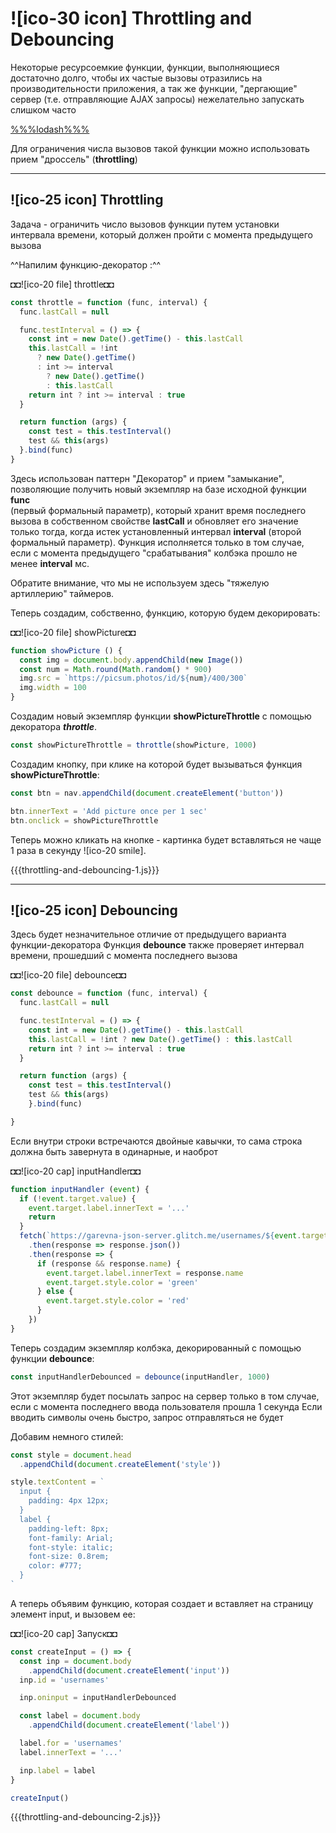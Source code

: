 # ![ico-30 icon] Throttling and Debouncing

Некоторые ресурсоемкие функции,
функции, выполняющиеся достаточно долго, чтобы их частые вызовы отразились на производительности приложения,
а так же функции, "дергающие" сервер (т.е. отправляющие AJAX запросы)
нежелательно запускать слишком часто

[%%%lodash%%%](https://lodash.com/)

Для ограничения числа вызовов такой функции можно использовать прием "дроссель" (**throttling**)

_____________________________________________________________

## ![ico-25 icon] Throttling

Задача - ограничить число вызовов функции
путем установки интервала времени,
который должен пройти с момента предыдущего вызова

^^Напилим функцию-декоратор :^^

◘◘![ico-20 file] throttle◘◘

~~~js
const throttle = function (func, interval) {
  func.lastCall = null

  func.testInterval = () => {
    const int = new Date().getTime() - this.lastCall
    this.lastCall = !int
      ? new Date().getTime()
      : int >= interval
        ? new Date().getTime()
        : this.lastCall
    return int ? int >= interval : true
  }

  return function (args) {
    const test = this.testInterval()
    test && this(args)
  }.bind(func)
}
~~~

Здесь использован паттерн "Декоратор" и прием "замыкание",
позволяющие получить новый экземпляр на базе исходной функции **func** \
(первый формальный параметр),
который хранит время последнего вызова в собственном свойстве **lastCall**
и обновляет его значение только тогда, когда истек установленный интервал **interval**
(второй формальный параметр).
Функция исполняется только в том случае,
если с момента предыдущего "срабатывания" колбэка прошло не менее **interval** мс.

Обратите внимание, что мы не используем здесь "тяжелую артиллерию" таймеров.

Теперь создадим, собственно, функцию, которую будем декорировать:

◘◘![ico-20 file] showPicture◘◘

~~~js
function showPicture () {
  const img = document.body.appendChild(new Image())
  const num = Math.round(Math.random() * 900)
  img.src = `https://picsum.photos/id/${num}/400/300`
  img.width = 100
}
~~~

Создадим новый экземпляр функции **showPictureThrottle** с помощью декоратора **_throttle_**.

~~~js
const showPictureThrottle = throttle(showPicture, 1000)
~~~

Создадим кнопку, при клике на которой будет вызываться функция **showPictureThrottle**:

~~~js
const btn = nav.appendChild(document.createElement('button'))

btn.innerText = 'Add picture once per 1 sec'
btn.onclick = showPictureThrottle
~~~

Теперь можно кликать на кнопке - картинка будет вставляться не чаще 1 раза в секунду ![ico-20 smile].

{{{throttling-and-debouncing-1.js}}}

_____________________________________________________________

## ![ico-25 icon] Debouncing

Здесь будет незначительное отличие от предыдущего варианта функции-декоратора
Функция **debounce** также проверяет интервал времени, прошедший с момента последнего вызова

◘◘![ico-20 file] debounce◘◘

~~~js
const debounce = function (func, interval) {
  func.lastCall = null

  func.testInterval = () => {
    const int = new Date().getTime() - this.lastCall
    this.lastCall = !int ? new Date().getTime() : this.lastCall
    return int ? int >= interval : true
  }

  return function (args) {
    const test = this.testInterval()
    test && this(args)
    }.bind(func)

}
~~~

Если внутри строки встречаются двойные кавычки, то сама строка должна быть завернута в одинарные, и наоброт

◘◘![ico-20 cap] inputHandler◘◘

~~~js
function inputHandler (event) {
  if (!event.target.value) {
    event.target.label.innerText = '...'
    return
  }
  fetch(`https://garevna-json-server.glitch.me/usernames/${event.target.value}`)
    .then(response => response.json())
    .then(response => {
      if (response && response.name) {
        event.target.label.innerText = response.name
        event.target.style.color = 'green'
      } else {
        event.target.style.color = 'red'
      }
    })
}
~~~

Теперь создадим экземпляр колбэка, декорированный с помощью функции **debounce**:

~~~js
const inputHandlerDebounced = debounce(inputHandler, 1000)
~~~

Этот экземпляр будет посылать запрос на сервер только в том случае, если с момента последнего ввода пользователя прошла 1 секунда
Если вводить символы очень быстро, запрос отправляться не будет

Добавим немного стилей:

~~~js
const style = document.head
  .appendChild(document.createElement('style'))

style.textContent = `
  input {
    padding: 4px 12px;
  }
  label {
    padding-left: 8px;
    font-family: Arial;
    font-style: italic;
    font-size: 0.8rem;
    color: #777;
  }
`
~~~

А теперь объявим функцию, которая создает и вставляет на страницу элемент input,
и вызовем ее:

◘◘![ico-20 cap] Запуск◘◘

~~~js
const createInput = () => {
  const inp = document.body
    .appendChild(document.createElement('input'))
  inp.id = 'usernames'

  inp.oninput = inputHandlerDebounced

  const label = document.body
    .appendChild(document.createElement('label'))

  label.for = 'usernames'
  label.innerText = '...'

  inp.label = label
}

createInput()
~~~

{{{throttling-and-debouncing-2.js}}}
